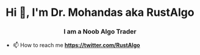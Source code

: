 <h1 align="center">Hi 👋, I'm Dr. Mohandas aka RustAlgo </h1>
<h3 align="center">I am a Noob Algo Trader</h3>

- 📫 How to reach me **https://twitter.com/RustAlgo**




